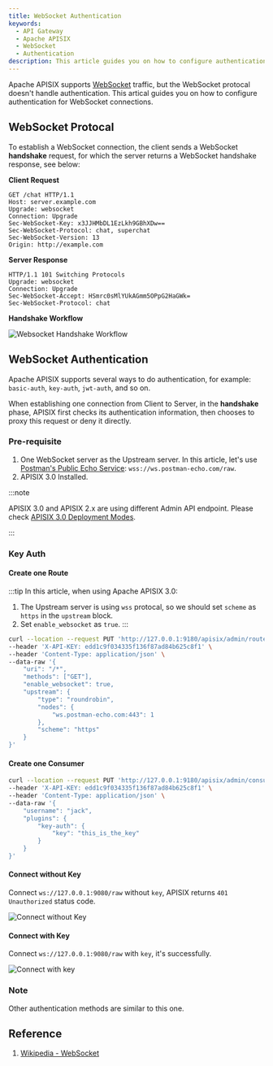 ```yaml
---
title: WebSocket Authentication
keywords:
  - API Gateway
  - Apache APISIX
  - WebSocket
  - Authentication
description: This article guides you on how to configure authentication for WebSocket connections.
---
```


<!--
#
# Licensed to the Apache Software Foundation (ASF) under one or more
# contributor license agreements.  See the NOTICE file distributed with
# this work for additional information regarding copyright ownership.
# The ASF licenses this file to You under the Apache License, Version 2.0
# (the "License"); you may not use this file except in compliance with
# the License.  You may obtain a copy of the License at
#
#     http://www.apache.org/licenses/LICENSE-2.0
#
# Unless required by applicable law or agreed to in writing, software
# distributed under the License is distributed on an "AS IS" BASIS,
# WITHOUT WARRANTIES OR CONDITIONS OF ANY KIND, either express or implied.
# See the License for the specific language governing permissions and
# limitations under the License.
#
-->

Apache APISIX supports [WebSocket](https://en.wikipedia.org/wiki/WebSocket) traffic, but the WebSocket protocal doesn't handle authentication. This artical guides you on how to configure authentication for WebSocket connections.

## WebSocket Protocal

To establish a WebSocket connection, the client sends a WebSocket **handshake** request, for which the server returns a WebSocket handshake response, see below:

**Client Request**

```text
GET /chat HTTP/1.1
Host: server.example.com
Upgrade: websocket
Connection: Upgrade
Sec-WebSocket-Key: x3JJHMbDL1EzLkh9GBhXDw==
Sec-WebSocket-Protocol: chat, superchat
Sec-WebSocket-Version: 13
Origin: http://example.com
```

**Server Response**

```text
HTTP/1.1 101 Switching Protocols
Upgrade: websocket
Connection: Upgrade
Sec-WebSocket-Accept: HSmrc0sMlYUkAGmm5OPpG2HaGWk=
Sec-WebSocket-Protocol: chat
```

**Handshake Workflow**

![Websocket Handshake Workflow](https://static.apiseven.com/2022/12/06/638eda2e2415f.png)

## WebSocket Authentication

Apache APISIX supports several ways to do authentication, for example: `basic-auth`, `key-auth`, `jwt-auth`, and so on.

When establishing one connection from Client to Server, in the **handshake** phase, APISIX first checks its authentication information, then chooses to proxy this request or deny it directly.

### Pre-requisite

1. One WebSocket server as the Upstream server. In this article, let's use [Postman's Public Echo Service](https://blog.postman.com/introducing-postman-websocket-echo-service/): `wss://ws.postman-echo.com/raw`.
2. APISIX 3.0 Installed.

:::note

APISIX 3.0 and APISIX 2.x are using different Admin API endpoint. Please check [APISIX 3.0 Deployment Modes](https://apisix.apache.org/docs/apisix/deployment-modes/).

:::

### Key Auth

#### Create one Route

:::tip
In this article, when using Apache APISIX 3.0:

1. The Upstream server is using `wss` protocal, so we should set `scheme` as `https` in the `upstream` block.
2. Set `enable_websocket` as `true`.
:::

```sh
curl --location --request PUT 'http://127.0.0.1:9180/apisix/admin/routes/1' \
--header 'X-API-KEY: edd1c9f034335f136f87ad84b625c8f1' \
--header 'Content-Type: application/json' \
--data-raw '{
    "uri": "/*",
    "methods": ["GET"],
    "enable_websocket": true,
    "upstream": {
        "type": "roundrobin",
        "nodes": {
            "ws.postman-echo.com:443": 1
        },
        "scheme": "https"
    }
}'
```

#### Create one Consumer

```sh
curl --location --request PUT 'http://127.0.0.1:9180/apisix/admin/consumers/jack' \
--header 'X-API-KEY: edd1c9f034335f136f87ad84b625c8f1' \
--header 'Content-Type: application/json' \
--data-raw '{
    "username": "jack",
    "plugins": {
        "key-auth": {
            "key": "this_is_the_key"
        }
    }
}'
```

#### Connect without Key

Connect `ws://127.0.0.1:9080/raw` without `key`, APISIX returns `401 Unauthorized` status code.

![Connect without Key](https://static.apiseven.com/2022/12/06/638ef6db9dd4b.png)

#### Connect with Key

Connect `ws://127.0.0.1:9080/raw` with `key`, it's successfully.

![Connect with key](https://static.apiseven.com/2022/12/06/638ef76b72191.png)

### Note

Other authentication methods are similar to this one.

## Reference

1. [Wikipedia - WebSocket](https://en.wikipedia.org/wiki/WebSocket)
